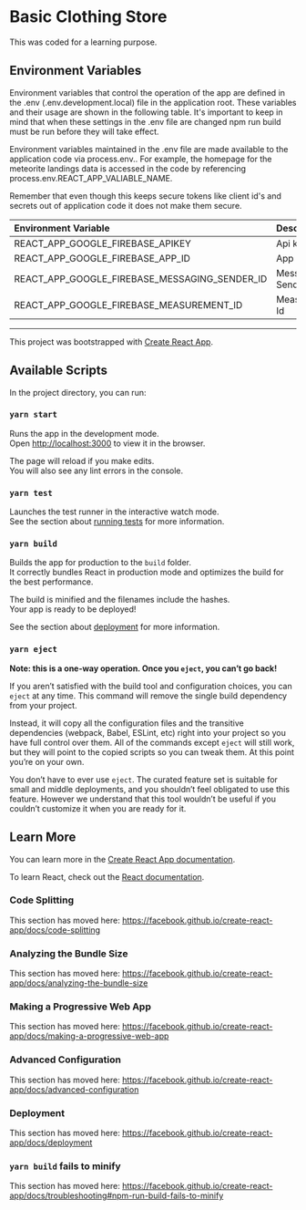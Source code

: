 # Basic Clothing Store

This was coded for a learning purpose.

## Environment Variables

Environment variables that control the operation of the app are defined in the .env (.env.development.local) file in the application root. These variables and their usage are shown in the following table. It's important to keep in mind that when these settings in the .env file are changed npm run build must be run before they will take effect.

Environment variables maintained in the .env file are made available to the application code via process.env.<variable-name>. For example, the homepage for the meteorite landings data is accessed in the code by referencing process.env.REACT_APP_VALIABLE_NAME.

Remember that even though this keeps secure tokens like client id's and secrets out of application code it does not make them secure.

| Environment Variable                          | Description         | Example Setting                           |
| :-------------------------------------------- | :------------------ | :---------------------------------------- |
| REACT_APP_GOOGLE_FIREBASE_APIKEY              | Api key             | kAdkaJdashuNJJNAshbdaksanldkKNAJsnbahbs   |
| REACT_APP_GOOGLE_FIREBASE_APP_ID              | App Id              | 8:762198463253:web:98236gh621037p63t923jh |
| REACT_APP_GOOGLE_FIREBASE_MESSAGING_SENDER_ID | Messaging Sender Id | 76127381754367                            |
| REACT_APP_GOOGLE_FIREBASE_MEASUREMENT_ID      | Measurement Id      | G-JHSADHSAGJHC                            |

---

This project was bootstrapped with [Create React App](https://github.com/facebook/create-react-app).

## Available Scripts

In the project directory, you can run:

### `yarn start`

Runs the app in the development mode.<br />
Open [http://localhost:3000](http://localhost:3000) to view it in the browser.

The page will reload if you make edits.<br />
You will also see any lint errors in the console.

### `yarn test`

Launches the test runner in the interactive watch mode.<br />
See the section about [running tests](https://facebook.github.io/create-react-app/docs/running-tests) for more information.

### `yarn build`

Builds the app for production to the `build` folder.<br />
It correctly bundles React in production mode and optimizes the build for the best performance.

The build is minified and the filenames include the hashes.<br />
Your app is ready to be deployed!

See the section about [deployment](https://facebook.github.io/create-react-app/docs/deployment) for more information.

### `yarn eject`

**Note: this is a one-way operation. Once you `eject`, you can’t go back!**

If you aren’t satisfied with the build tool and configuration choices, you can `eject` at any time. This command will remove the single build dependency from your project.

Instead, it will copy all the configuration files and the transitive dependencies (webpack, Babel, ESLint, etc) right into your project so you have full control over them. All of the commands except `eject` will still work, but they will point to the copied scripts so you can tweak them. At this point you’re on your own.

You don’t have to ever use `eject`. The curated feature set is suitable for small and middle deployments, and you shouldn’t feel obligated to use this feature. However we understand that this tool wouldn’t be useful if you couldn’t customize it when you are ready for it.

## Learn More

You can learn more in the [Create React App documentation](https://facebook.github.io/create-react-app/docs/getting-started).

To learn React, check out the [React documentation](https://reactjs.org/).

### Code Splitting

This section has moved here: https://facebook.github.io/create-react-app/docs/code-splitting

### Analyzing the Bundle Size

This section has moved here: https://facebook.github.io/create-react-app/docs/analyzing-the-bundle-size

### Making a Progressive Web App

This section has moved here: https://facebook.github.io/create-react-app/docs/making-a-progressive-web-app

### Advanced Configuration

This section has moved here: https://facebook.github.io/create-react-app/docs/advanced-configuration

### Deployment

This section has moved here: https://facebook.github.io/create-react-app/docs/deployment

### `yarn build` fails to minify

This section has moved here: https://facebook.github.io/create-react-app/docs/troubleshooting#npm-run-build-fails-to-minify
